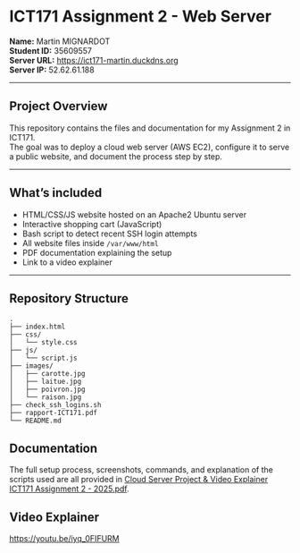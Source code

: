 # ICT171 Assignment 2 - Web Server

**Name:** Martin MIGNARDOT  
**Student ID:** 35609557  
**Server URL:** https://ict171-martin.duckdns.org  
**Server IP:** 52.62.61.188  

---

## Project Overview

This repository contains the files and documentation for my Assignment 2 in ICT171.  
The goal was to deploy a cloud web server (AWS EC2), configure it to serve a public website, and document the process step by step.

---

## What’s included

- HTML/CSS/JS website hosted on an Apache2 Ubuntu server
- Interactive shopping cart (JavaScript)
- Bash script to detect recent SSH login attempts
- All website files inside `/var/www/html`
- PDF documentation explaining the setup
- Link to a video explainer

---

## Repository Structure

```text
.
├── index.html
├── css/
│   └── style.css
├── js/
│   └── script.js
├── images/
│   ├── carotte.jpg
│   ├── laitue.jpg
│   ├── poivron.jpg
│   └── raison.jpg
├── check_ssh_logins.sh
├── rapport-ICT171.pdf
└── README.md
```

 ## Documentation

 The full setup process, screenshots, commands, and explanation of the scripts used are all provided in [Cloud Server Project & Video Explainer ICT171 Assignment 2 - 2025.pdf](Cloud%20Server%20Project%20%26%20Video%20Explainer%20ICT171%20Assignment%202%20-%202025.pdf).

 ## Video Explainer

  https://youtu.be/iyq_0FIFURM
